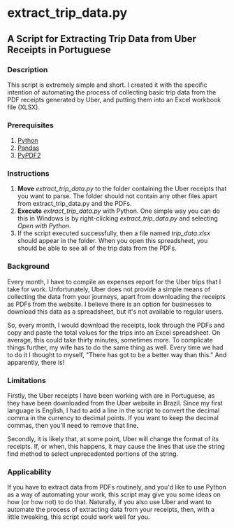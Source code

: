 # extract_trip_data.py
## A Script for Extracting Trip Data from Uber Receipts in Portuguese

### Description

This script is extremely simple and short. I created it with the specific intention of automating the process of collecting basic trip data from the PDF receipts generated by Uber, and putting them into an Excel workbook file (XLSX).

### Prerequisites

1. [Python](https://www.python.org/downloads/)
2. [Pandas](https://pandas.pydata.org/getting_started.html)
3. [PyPDF2](https://pypi.org/project/PyPDF2/)

### Instructions

1. **Move** *extract_trip_data.py* to the folder containing the Uber receipts that you want to parse. The folder should not contain any other files apart from extract_trip_data.py and the PDFs.
2. **Execute** *extract_trip_data.py* with Python. One simple way you can do this in Windows is by right-clicking *extract_trip_data.py* and selecting *Open with Python*.
3. If the script executed successfully, then a file named *trip_data.xlsx* should appear in the folder. When you open this spreadsheet, you should be able to see all of the trip data from the PDFs.

### Background

Every month, I have to compile an expenses report for the Uber trips that I take for work. Unfortunately, Uber does not provide a simple means of collecting the data from your journeys, apart from downloading the receipts as PDFs from the website. I believe there is an option for businesses to download this data as a spreadsheet, but it's not available to regular users.

So, every month, I would download the receipts, look through the PDFs and copy and paste the total values for the trips into an Excel spreadsheet. On average, this could take thirty minutes, sometimes more. To complicate things further, my wife has to do the same thing as well. Every time we had to do it I thought to myself, "There has got to be a better way than this." And apparently, there is!

### Limitations

Firstly, the Uber receipts I have been working with are in Portuguese, as they have been downloaded from the Uber website in Brazil. Since my first language is English, I had to add a line in the script to convert the decimal comma in the currency to decimal points. If you want to keep the decimal commas, then you'll need to remove that line.

Secondly, it is likely that, at some point, Uber will change the format of its receipts. If, or when, this happens, it may cause the lines that use the string find method to select unprecedented portions of the string.

### Applicability

If you have to extract data from PDFs routinely, and you'd like to use Python as a way of automating your work, this script may give you some ideas on how (or how not) to do that. Naturally, if you also use Uber and want to automate the process of extracting data from your receipts, then, with a little tweaking, this script could work well for you.
